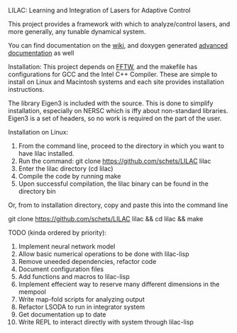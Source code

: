 LILAC: Learning and Integration of Lasers for Adaptive Control

This project provides a framework with which to analyze/control lasers, and more generally, any tunable dynamical system.

You can find documentation on the [wiki](http://github.com/schets/LILAC/wiki), and doxygen generated [advanced documentation](http://schets.github.io/LILAC) as well 

Installation:
This project depends on [FFTW](www.fftw.org), and the makefile has configurations for GCC and the Intel C++ Compiler. These are simple to install on Linux and Macintosh systems and each site provides installation instructions.

The library Eigen3 is included with the source. This is done to simplify installation, especially on NERSC which is iffy about non-standard libraries. Eigen3 is a set of headers, so no work is required on the part of the user.


Installation on Linux:

1. From the command line, proceed to the directory in which you want to have lilac installed.
2. Run the command: git clone https://github.com/schets/LILAC lilac
3. Enter the lilac directory (cd lilac)
4. Compile the code by running make
5. Upon successful compilation, the lilac binary can be found in the directory bin

Or, from to installation directory, copy and paste this into the command line

git clone https://github.com/schets/LILAC lilac && cd lilac && make


TODO (kinda ordered by priority):

1. Implement neural network model
2. Allow basic numerical operations to be done with lilac-lisp
3. Remove uneeded dependencies, refactor code
4. Document configuration files
5. Add functions and macros to lilac-lisp
6. Implement effecient way to reserve many different dimensions in the mempool
7. Write map-fold scripts for analyzing output
8. Refactor LSODA to run in integrator system
9. Get documentation up to date
10. Write REPL to interact directly with system through lilac-lisp
